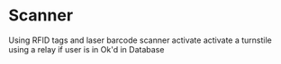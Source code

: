 # Scanner
Using RFID tags and laser barcode scanner activate activate a turnstile using a relay if user is in Ok'd in Database
